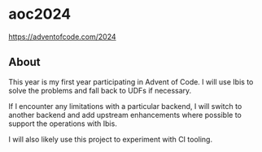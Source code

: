 # aoc2024

https://adventofcode.com/2024

## About

This year is my first year participating in Advent of Code. I will use Ibis to solve
the problems and fall back to UDFs if necessary.

If I encounter any limitations with a particular backend, I will switch to another
backend and add upstream enhancements where possible to support the operations with
Ibis.

I will also likely use this project to experiment with CI tooling.
